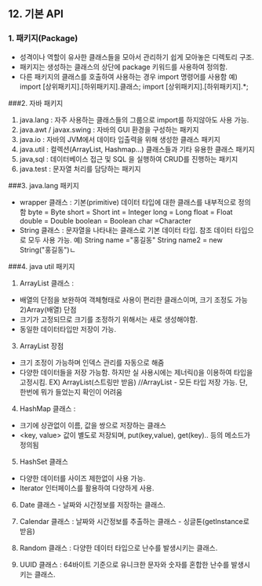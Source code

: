 ## 12. 기본 API

### 1. 패키지(Package)
- 성격이나 역할이 유사한 클래스들을 모아서 관리하기 쉽게 모아놓은 디렉토리 구조.
- 패키지는 생성하는 클래스의 상단에 package 키워드를 사용하여 정의함.
- 다른 패키지의 클래스를 호출하여 사용하는 경우 import 명령어를 사용함
예) import [상위패키지].[하위패키지].클래스;
	import [상위패키지].[하위패키지].*;
	
###2.  자바 패키지
1) java.lang : 자주 사용하는 클래스들의 그룹으로 import를 하지않아도 사용 가능.
2) java.awt / javax.swing : 자바의 GUI 환경을 구성하는 패키지
3) java.io : 자바의 JVM에서 데이타 입출력을 위해 생성한 클래스 패키지
4) java.util : 컬렉션(ArrayList, Hashmap...) 클래스들과 기타 유용한 클래스 패키지
5) java,sql : 데이터베이스 접근 및 SQL 을 실행하여 CRUD를 진행하는 패키지
6) java.test : 문자열 처리를 담당하는 패키지

###3. java.lang 패키지

- wrapper 클래스 : 기본(primitive) 데이터 타입에 대한 클래스를 내부적으로 정의함
byte = Byte
short = Short
int = Integer
long = Long
float = Float
double = Double
boolean = Boolean
char =Character
- String 클래스 : 문자열을 나타내는 클래스로 기본 데이터 타입. 참조 데이터 타입으로 모두 사용 가능.
예) String name ="홍길동"
	String name2 = new String("홍길동")ㄴ

###4. java util 패키지

1) ArrayList 클래스 : 
- 배열의 단점을 보완하여 객체형태로 사용이 편리한 클래스이며, 크기 조정도 가능
2)Array(배열) 단점
- 크기가 고정되므로 크기를 조정하기 위해서는 새로 생성해야함.
- 동일한 데이터타입만 저장이 가능.
3) ArrayList 장점
- 크기 조정이 가능하며 인덱스 관리를 자동으로 해줌
- 다양한 데이터들을 저장 가능함. 하지만 실 사용시에는 제너릭(<E>)을 이용하여 타입을 고정시킴.
EX) ArrayList<String>(스트링만 받음) //ArrayList - 모든 타입 저장 가능. 단, 한번에 뭐가 들었는지 확인이 어려움

4) HashMap 클래스 :
- 크기에 상관없이 이름, 값을 쌍으로 저장하는 클래스
- <key, value> 값이 별도로 저장되며, put(key,value), get(key).. 등의 메소드가 정의됨


5) HashSet 클래스
- 다양한 데이터를 사이즈 제한없이 사용 가능.
- Iterator 인터페이스를 활용하여 다양하게 사용.

6) Date 클래스 - 날짜와 시간정보를 저장하는 클래스.

7) Calendar 클래스 : 날짜와 시간정보를 추출하는 클래스 - 싱글톤(getInstance로 받음)

8) Random 클래스 : 다양한 데이터 타입으로 난수를 발생시키는 클래스.
9) UUID 클래스 : 64바이트 기준으로 유니크한 문자와 숫자를 혼합한 난수를 발생시키는 클래스.
